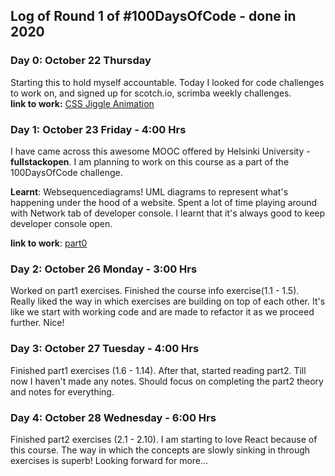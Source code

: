 ## Log of Round 1 of #100DaysOfCode - done in 2020
### Day 0: October 22 Thursday
Starting this to hold myself accountable. Today I looked for code challenges to work on, and signed up for scotch.io, scrimba weekly challenges.  
__link to work:__ [CSS Jiggle Animation](https://codepen.io/abhilashkakumanu1/full/MWebVZp)

### Day 1: October 23 Friday - 4:00 Hrs

I have came across this awesome MOOC offered by Helsinki University - __fullstackopen__. I am planning to work on this course as a part of the 100DaysOfCode challenge.

__Learnt__: Websequencediagrams! UML diagrams to represent what's happening under the hood of a website. Spent a lot of time playing around with Network tab of developer console. I learnt that it's always good to keep developer console open. 

__link to work__: [part0](https://github.com/abhilashkakumanu1/fullstackopen/tree/main/part0)

### Day 2: October 26 Monday - 3:00 Hrs

Worked on part1 exercises. Finished the course info exercise(1.1 - 1.5). Really liked the way in which exercises are building on top of each other. It's like we start with working code and are made to refactor it as we proceed further. Nice!

### Day 3: October 27 Tuesday - 4:00 Hrs

Finished part1 exercises (1.6 - 1.14). After that, started reading part2. Till now I haven't made any notes. Should focus on completing the part2 theory and notes for everything.

### Day 4: October 28 Wednesday - 6:00 Hrs

Finished part2 exercises (2.1 - 2.10). I am starting to love React because of this course. The way in which the concepts are slowly sinking in through exercises is superb! Looking forward for more...

